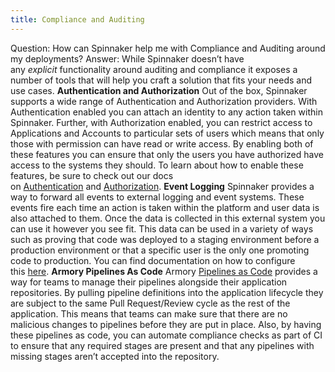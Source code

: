 ```yaml
---
title: Compliance and Auditing
---
```



Question:
How can Spinnaker help me with Compliance and Auditing around my deployments?
Answer:
While Spinnaker doesn’t have any *explicit* functionality around auditing and compliance it exposes a number of tools that will help you craft a solution that fits your needs and use cases.
**Authentication and Authorization**
Out of the box, Spinnaker supports a wide range of Authentication and Authorization providers. With Authentication enabled you can attach an identity to any action taken within Spinnaker. Further, with Authorization enabled, you can restrict access to Applications and Accounts to particular sets of users which means that only those with permission can have read or write access. By enabling both of these features you can ensure that only the users you have authorized have access to the systems they should. To learn about how to enable these features, be sure to check out our docs on [Authentication](https://docs.armory.io/install-guide/auth/) and [Authorization](https://docs.armory.io/install-guide/authz/).
**Event Logging**
Spinnaker provides a way to forward all events to external logging and event systems. These events fire each time an action is taken within the platform and user data is also attached to them. Once the data is collected in this external system you can use it however you see fit. This data can be used in a variety of ways such as proving that code was deployed to a staging environment before a production environment or that a specific user is the only one promoting code to production. You can find documentation on how to configure this [here](https://docs.armory.io/admin-guides/notifications/#audit-logs).
**Armory Pipelines As Code**
Armory [Pipelines as Code](https://docs.armory.io/user-guides/dinghy/) provides a way for teams to manage their pipelines alongside their application repositories. By pulling pipeline definitions into the application lifecycle they are subject to the same Pull Request/Review cycle as the rest of the application. This means that teams can make sure that there are no malicious changes to pipelines before they are put in place. Also, by having these pipelines as code, you can automate compliance checks as part of CI to ensure that any required stages are present and that any pipelines with missing stages aren’t accepted into the repository.


